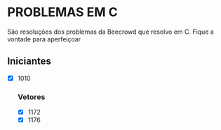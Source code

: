 # PROBLEMAS EM C

São resoluções dos problemas da Beecrowd que resolvo em C. Fique a vontade para aperfeiçoar

## Iniciantes

- [x] 1010

    ### Vetores

    - [x] 1172
    - [x] 1176